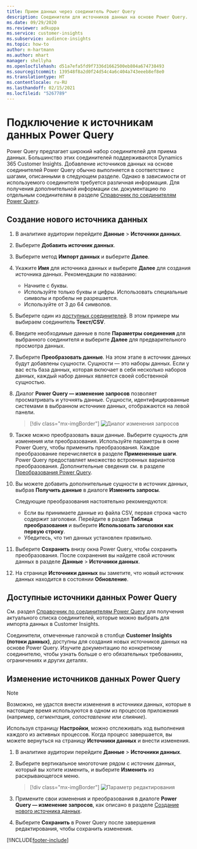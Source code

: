 ```yaml
---
title: Прием данных через соединитель Power Query
description: Соединители для источников данных на основе Power Query.
ms.date: 09/29/2020
ms.reviewer: adkuppa
ms.service: customer-insights
ms.subservice: audience-insights
ms.topic: how-to
author: m-hartmann
ms.author: mhart
manager: shellyha
ms.openlocfilehash: d51a7efa5fd9f7336d1662500eb804a674738493
ms.sourcegitcommit: 139548f8a2d0f24d54c4a6c404a743eeeb8ef8e0
ms.translationtype: HT
ms.contentlocale: ru-RU
ms.lasthandoff: 02/15/2021
ms.locfileid: "5267789"
---
```

# <a name="connect-to-a-power-query-data-source"></a>Подключение к источникам данных Power Query

Power Query предлагает широкий набор соединителей для приема данных. Большинство этих соединителей поддерживаются Dynamics 365 Customer Insights. Добавление источников данных на основе соединителей Power Query обычно выполняется в соответствии с шагами, описанными в следующем разделе. Однако в зависимости от используемого соединителя требуется различная информация. Для получения дополнительной информации см. документацию по отдельным соединителям в разделе [Справочник по соединителям Power Query](https://docs.microsoft.com/power-query/connectors/).

## <a name="create-a-new-data-source"></a>Создание нового источника данных

1. В аналитике аудитории перейдите **Данные** > **Источники данных**.

1. Выберите **Добавить источник данных**.

1. Выберите метод **Импорт данных** и выберите **Далее**.

1. Укажите **Имя** для источника данных и выберите **Далее** для создания источника данных. Рекомендации по названию: 
   - Начните с буквы.
   - Используйте только буквы и цифры. Использовать специальные символы и пробелы не разрешается.
   - Используйте от 3 до 64 символов.

1. Выберите один из [доступных соединителей](#available-power-query-data-sources). В этом примере мы выбираем соединитель **Текст/CSV**.

1. Введите необходимые данные в поле **Параметры соединения** для выбранного соединителя и выберите **Далее** для предварительного просмотра данных.

1. Выберите **Преобразовать данные**. На этом этапе в источник данных будут добавлены сущности. Сущности — это наборы данных. Если у вас есть база данных, которая включает в себя несколько наборов данных, каждый набор данных является своей собственной сущностью.

1. Диалог **Power Query — изменение запросов** позволяет просматривать и уточнять данные. Сущности, идентифицированные системами в выбранном источнике данных, отображаются на левой панели.

   > [!div class="mx-imgBorder"]
   > ![Диалог изменения запросов](media/data-manager-configure-edit-queries.png "Диалог изменения запросов")

1. Также можно преобразовать ваши данные. Выберите сущность для изменения или преобразования. Используйте параметры в окне Power Query, чтобы применить преобразования. Каждое преобразование перечисляется в разделе **Примененные шаги**. Power Query предоставляет множество встроенных вариантов преобразования. Дополнительные сведения см. в разделе [Преобразования Power Query](https://docs.microsoft.com/power-query/power-query-what-is-power-query#transformations).

1. Вы можете добавить дополнительные сущности в источник данных, выбрав **Получить данные** в диалоге **Изменить запросы**.

   Следующие преобразования настоятельно рекомендуются:

   - Если вы принимаете данные из файла CSV, первая строка часто содержит заголовки. Перейдите в раздел **Таблица преобразования** и выберите **Использовать заголовки как первую строку**.
   - Убедитесь, что тип данных установлен правильно.

1. Выберите **Сохранить** внизу окна Power Query, чтобы сохранить преобразования. После сохранения вы найдете свой источник данных в разделе **Данные** > **Источники данных**.

1. На странице **Источники данных** вы заметите, что новый источник данных находится в состоянии **Обновление**.

## <a name="available-power-query-data-sources"></a>Доступные источники данных Power Query

См. раздел [Справочник по соединителям Power Query](https://docs.microsoft.com/power-query/connectors/) для получения актуального списка соединителей, которые можно выбрать для импорта данных в Customer Insights. 

Соединители, отмеченные галочкой в столбце **Customer Insights (потоки данных)**, доступны для создания новых источников данных на основе Power Query. Изучите документацию по конкретному соединителю, чтобы узнать больше о его обязательных требованиях, ограничениях и других деталях.

## <a name="edit-power-query-data-sources"></a>Изменение источников данных Power Query

> [!NOTE]
> Возможно, не удастся внести изменения в источники данных, которые в настоящее время используются в одном из процессов приложения (например, *сегментация*, *сопоставление* или *слияние*). 
>
> Используя страницу **Настройки**, можно отслеживать ход выполнения каждого из активных процессов. Когда процесс завершается, вы можете вернуться на страницу **Источники данных** и внести изменения.

1. В аналитике аудитории перейдите **Данные** > **Источники данных**.

2. Выберите вертикальное многоточие рядом с источник данных, который вы хотите изменить, и выберите **Изменить** из раскрывающегося меню.

   > [!div class="mx-imgBorder"]
   > ![Параметр редактирования](media/edit-option-data-sources.png "Параметр редактирования")

3. Примените свои изменения и преобразования в диалоге **Power Query — изменение запросов**, как описано в разделе [Создание нового источника данных](#create-a-new-data-source).

4. Выберите **Сохранить** в Power Query после завершения редактирования, чтобы сохранить изменения.


[!INCLUDE[footer-include](../includes/footer-banner.md)]